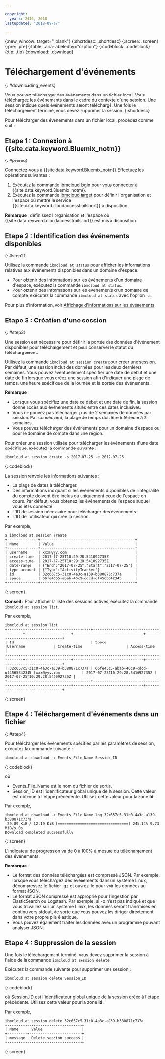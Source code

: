 ```yaml
---

copyright:
  years: 2016, 2018
lastupdated: "2018-09-07"

---
```


{:new_window: target="_blank"}
{:shortdesc: .shortdesc}
{:screen: .screen}
{:pre: .pre}
{:table: .aria-labeledby="caption"}
{:codeblock: .codeblock}
{:tip: .tip}
{:download: .download}


# Téléchargement d'événements
{: #downloading_events}

Vous pouvez télécharger des événements dans un fichier local. Vous téléchargez les événements dans le cadre du contexte d'une session. Une session indique quels événements seront téléchargé. Une fois le téléchargement terminé, vous
devez supprimer la session.
{:shortdesc}

Pour télécharger des événements dans un fichier local, procédez comme suit :

## Etape 1 : Connexion à {{site.data.keyword.Bluemix_notm}}
{: #prereq}

Connectez-vous à {{site.data.keyword.Bluemix_notm}}.Effectuez les opérations suivantes :

1. Exécutez la commande [ibmcloud login](/docs/cli/reference/ibmcloud/bx_cli.html#ibmcloud_login) pour vous connecter à {{site.data.keyword.Bluemix_notm}}.
2. Exécutez la commande [ibmcloud target](/docs/cli/reference/ibmcloud/bx_cli.html#ibmcloud_target) pour définir l'organisation et l'espace où mettre le service {{site.data.keyword.cloudaccesstrailshort}} à disposition. 

**Remarque :** définissez l'organisation et l'espace où {{site.data.keyword.cloudaccesstrailshort}} est mis à disposition. 

## Etape 2 : Identification des événements disponibles
{: #step2}

Utilisez la commande `ibmcloud at status` pour afficher les informations relatives aux événements disponibles dans un domaine d'espace.

* Pour obtenir des informations sur les événements d'un domaine d'espace, exécutez la commande `ibmcloud at status`. 
* Pour obtenir des informations sur les événements d'un domaine de compte, exécutez la commande `ibmcloud at status` avec l'option `-a`. 

Pour plus d'information, voir [Affichage d'informations sur les événements](/docs/services/cloud-activity-tracker/how-to/viewing_event_information.html#viewing_event_status).
  


## Etape 3 : Création d'une session
{: #step3}

Une session est nécessaire pour définir la portée des données d'événement disponibles pour téléchargement et pour conserver le statut du téléchargement. 

Utilisez la commande `ibmcloud at session create` pour créer une session. Par défaut, une session inclut des données pour les deux dernières semaines. Vous pouvez éventuellement spécifier une date de début et une date de fin lorsque vous créez une session afin d'indiquer une plage de temps, une heure spécifique de la journée et la portée des événements.  

**Remarque :** 

* Lorsque vous spécifiez une date de début et une date de fin, la session donne accès aux événements situés entre ces dates inclusives. 
* Vous ne pouvez pas télécharger plus de 2 semaines de données par session. Par conséquent, la plage de temps doit être inférieure à 2 semaines.
* Vous pouvez télécharger des événements pour un domaine d'espace ou pour le domaine de compte dans une région.

Pour créer une session utilisée pour télécharger les événements d'une date spécifique, exécutez la commande suivante :

```
ibmcloud at session create -s 2017-07-25 -e 2017-07-25
```
{: codeblock}

La session renvoie les informations suivantes :

* La plage de dates à télécharger.
* Des informations indiquant si les événements disponibles de l'intégralité du compte doivent être inclus ou uniquement ceux de l'espace en cours. Par défaut, vous obtenez les événements de l'espace auquel vous êtes connecté.
* L'ID de session nécessaire pour télécharger des événements.
* L'ID de l'utilisateur qui crée la session.

Par exemple,

```
$ ibmcloud at session create 
+--------------+-------------------------------------------+
| Name         | Value                                     |
+--------------+-------------------------------------------+
| username     | xxx@yyy.com                               |
| create-time  | 2017-07-25T10:29:28.541092735Z            |
| access-time  | 2017-07-25T10:29:28.541092735Z            |
| date-range   | {"End":"2017-07-25","Start":"2017-07-25"} |
| type-account | {"Type":"ActivityTracker"}                |
| id           | 32c657c5-31c0-4a3c-a139-b380871c737a      |
| space        | 66fe4565-abab-46c9-cdcd-qf4565342345      |
+--------------+-------------------------------------------+
```
{: screen}

**Conseil :** Pour afficher la liste des sessions actives, exécutez la commande `ibmcloud at session list`.

Par exemple,

```
ibmcloud at session list
+--------------------------------------+--------------------------------------+---------------------+--------------------------------+--------------------------------+
| Id                                   | Space                                |Username             | Create-time                    | Access-time                    |
+--------------------------------------+--------------------------------------+---------------------+--------------------------------+--------------------------------+
| 32c657c5-31c0-4a3c-a139-b380871c737a | 66fe4565-abab-46c9-cdcd-qf4565342345 |xxx@yyy.com          | 2017-07-25T10:29:28.541092735Z | 2017-07-25T10:29:28.541092735Z |
+--------------------------------------+--------------------------------------+---------------------+--------------------------------+--------------------------------+
```
{: screen} 


## Etape 4 : Téléchargement d'événements dans un fichier
{: #step4}

Pour télécharger les événements spécifiés par les paramètres de session, exécutez la commande suivante :

```
ibmcloud at download -o Events_File_Name Session_ID
```
{: codeblock}

où

* Events_File_Name est le nom du fichier de sortie.
* Session_ID est l'identificateur global unique de la session. Cette valeur est obtenue à l'étape précédente. Utilisez cette valeur pour la zone **Id**.

Par exemple,

```
ibmcloud at download -o Events_File_Name.log 32c657c5-31c0-4a3c-a139-b380871c737a
 29.89 KiB / 12.19 KiB [================================] 245.14% 9.73 MiB/s 0s
Download completed successfully
```
{: screen}

L'indicateur de progression va de 0 à 100% à mesure du téléchargement des événements.

**Remarque :** 

* Le format des données téléchargées est compressé JSON. Par exemple, lorsque vous téléchargez des événements dans un système Linux, décompressez le fichier .gz et ouvrez-le pour voir les données au format JSON. 
* Le format JSON compressé est approprié pour l'ingestion par ElasticSearch ou Logstash. Par exemple, si -o n'est pas indiqué et que vous travaillez sur un système Linux, les données seront transmises en continu vers stdout, de sorte que vous pouvez les diriger directement dans votre propre pile élastique.
* Vous pouvez également traiter les données avec un programme pouvant analyser JSON. 

## Etape 4 : Suppression de la session

Une fois le téléchargement terminé, vous devez supprimer la session à l'aide de la commande `ibmcloud at session delete`. 

Exécutez la commande suivante pour supprimer une session :

```
ibmcloud at session delete Session_ID
```
{: codeblock}

où Session_ID est l'identificateur global unique de la session créée à l'étape précédente. Utilisez cette valeur pour la zone **Id**.

Par exemple,

```
ibmcloud at session delete 32c657c5-31c0-4a3c-a139-b380871c737a
+---------+------------------------+
| Name    | Value                  |
+---------+------------------------+
| message | Delete session success |
+---------+------------------------+
```
{: screen}




